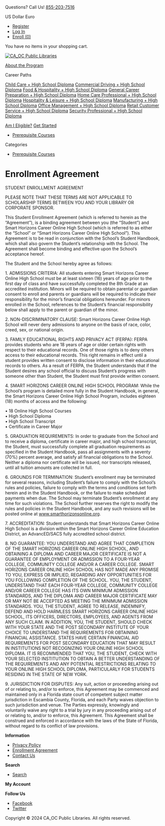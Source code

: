 Questions? Call Us! [855-203-7516](tel:855-203-7516)

US Dollar Euro

* [Register](https://ocplca.mycareerhs.com/register?returnUrl=%2Fconditions-of-use)
* [Log In](https://ocplca.mycareerhs.com/login?returnUrl=%2Fconditions-of-use)
* [Enroll (0)](https://ocplca.mycareerhs.com/cart)

You have no items in your shopping cart.

[![CA_OC Public Libraries](https://ocplca.mycareerhs.com/images/thumbs/0000075_COHS_Logo_4clr_TM.png)](https://ocplca.mycareerhs.com/)

[About the Program](https://ocplca.mycareerhs.com/#about)

Career Paths

[Child Care + High School Diploma](https://ocplca.mycareerhs.com/child-care-and-education) [Commercial Driving + High School Diploma](https://ocplca.mycareerhs.com/commercial-driving) [Food & Hospitality + High School Diploma](https://ocplca.mycareerhs.com/general-career-preparation-copy) [General Career Preparation + High School Diploma](https://ocplca.mycareerhs.com/general-career-preparation) [Home Care Professional + High School Diploma](https://ocplca.mycareerhs.com/home-care-professional) [Hospitality & Leisure + High School Diploma](https://ocplca.mycareerhs.com/hospitality-and-leisure) [Manufacturing + High School Diploma](https://ocplca.mycareerhs.com/high-school-diploma-introduction-to-manufacturing) [Office Management + High School Diploma](https://ocplca.mycareerhs.com/office-management) [Retail Customer Service + High School Diploma](https://ocplca.mycareerhs.com/retail-customer-service) [Security Professional + High School Diploma](https://ocplca.mycareerhs.com/homeland-security)

[Am I Eligible?](https://ocplca.mycareerhs.com/#eligible) [Get Started](https://ocplca.mycareerhs.com/#courses)

* [Prerequisite Courses](https://ocplca.mycareerhs.com/mcdonalds-career-online-courses-prerequisite-courses)

Categories

* [Prerequisite Courses](https://ocplca.mycareerhs.com/mcdonalds-career-online-courses-prerequisite-courses)

Enrollment Agreement
====================

STUDENT ENROLLMENT AGREEMENT

PLEASE NOTE THAT THESE TERMS ARE NOT APPLICABLE TO SCHOLARSHIP TERMS BETWEEN YOU AND YOUR LIBRARY OR CORPORATE SPONSOR.

This Student Enrollment Agreement (which is referred to herein as the “Agreement”), is a binding agreement between you (the “Student”) and Smart Horizons Career Online High School (which is referred to as either the “School” or “Smart Horizons Career Online High School”). This Agreement is to be read in conjunction with the School’s Student Handbook, which shall also govern the Student’s relationship with the School. The Agreement shall become binding and effective upon the School’s acceptance hereof.

The Student and the School hereby agree as follows:

1\. ADMISSIONS CRITERIA: All students entering Smart Horizons Career Online High School must be at least sixteen (16) years of age prior to the first day of class and have successfully completed the 8th Grade at an accredited institution. Minors will be required to obtain parental or guardian consent to enroll and parents or guardians will be required to indicate their responsibility for the minor’s financial obligations hereunder. For minors enrolled in the School, references to the Student’s financial responsibility below shall apply to the parent or guardian of the minor.   
  
2\. NON-DISCRIMINATORY CLAUSE: Smart Horizons Career Online High School will never deny admissions to anyone on the basis of race, color, creed, sex, or national origin.

3\. FAMILY EDUCATIONAL RIGHTS AND PRIVACY ACT (FERPA): FERPA provides students who are 18 years of age or older certain rights with respect to their educational records. One of those rights is to deny others access to their educational records. This right remains in effect until a student provides written consent to disclose information in their educational records to others. As a result of FERPA, the Student understands that if the Student desires any school official to discuss Student’s progress with someone other than Student, the Student must first provide written consent.

4\. SMART HORIZONS CAREER ONLINE HIGH SCHOOL PROGRAM: While the School’s program is detailed more fully in the Student Handbook, in general, the Smart Horizons Career Online High School Program, includes eighteen (18) months of access and the following:

• 18 Online High School Courses  
• High School Diploma  
• High School Transcript  
• Certificate in Career Major

5\. GRADUATION REQUIREMENTS: In order to graduate from the School and to receive a diploma, certificate in career major, and high school transcript, the Student, must successfully complete all graduation requirements as specified in the Student Handbook, pass all assignments with a seventy (70%) percent average, and satisfy all financial obligations to the School. Neither a diploma nor certificate will be issued, nor transcripts released, until all tuition amounts are collected in full.

6\. GROUNDS FOR TERMINATION: Student’s enrollment may be terminated for several reasons, including Student’s failure to comply with the School’s rules and policies, failure to comply with the terms and conditions set forth herein and in the Student Handbook, or the failure to make scheduled payments when due. The School may terminate Student’s enrollment at any time for such violations. The School further reserves the right to modify the rules and policies in the Student Handbook, and any such revisions will be posted online at www.smarthorizonsonline.org.

7\. ACCREDITATION: Student understands that Smart Horizons Career Online High School is a division within the Smart Horizons Career Online Education District, an AdvancED/SACS fully accredited school district.

8\. NO GUARANTEE: YOU UNDERSTAND AND AGREE THAT COMPLETION OF THE SMART HORIZONS CAREER ONLINE HIGH SCHOOL, AND OBTAINING A DIPLOMA AND CAREER MAJOR CERTIFICATE IS NOT A GUARANTEE OF EMPLOYMENT OR ADMISSION TO A FOUR-YEAR COLLEGE, COMMUNITY COLLEGE AND/OR A CAREER COLLEGE. SMART HORIZONS CAREER ONLINE HIGH SCHOOL HAS NOT MADE ANY PROMISE TO YOU, EXPRESS OR IMPLIED, REGARDING ANY OPPORTUNITIES FOR YOU FOLLOWING COMPLETION OF THE SCHOOL. YOU, THE STUDENT, UNDERSTAND THAT EACH FOUR-YEAR COLLEGE, COMMUNITY COLLEGE AND/OR CAREER COLLEGE HAS ITS OWN MINIMUM ADMISSION STANDARDS, AND THE DIPLOMA AND CAREER MAJOR CERTIFICATE MAY OR MAY NOT BE ACCEPTED AS MEETING THE MINIMUM ADMISSION STANDARDS. YOU, THE STUDENT, AGREE TO RELEASE, INDEMNIFY, DEFEND AND HOLD HARMLESS SMART HORIZONS CAREER ONLINE HIGH SCHOOL, ITS OFFICERS, DIRECTORS, EMPLOYEES, AND AGENTS FROM ANY SUCH CLAIM. IN ADDITION, YOU, THE STUDENT, SHOULD CHECK WITH YOUR STATE AND THE POST SECONDARY INSTITUTE OF YOUR CHOICE TO UNDERSTAND THE REQUIREMENTS FOR OBTAINING FINANCIAL ASSISTANCE. STATES HAVE CERTAIN FINANCIAL AID REQUIREMENTS FOR POST SECONDARY EDUCATION THAT MAY RESULT IN INSTITUTIONS NOT RECOGNIZING YOUR ONLINE HIGH SCHOOL DIPLOMA. IT IS RECOMMENDED THAT YOU, THE STUDENT, CHECK WITH YOUR SELECTED INSTITUTION TO OBTAIN A BETTER UNDERSTANDING OF THE REQUIREMENTS AND ANY POTENTIAL RESTRICTIONS RELATING TO YOUR ONLINE HIGH SCHOOL DIPLOMA, PARTICULARLY FOR STUDENTS RESIDING IN THE STATE OF NEW YORK.

9\. JURISDICTION FOR DISPUTES: Any suit, action or proceeding arising out of or relating to, and/or to enforce, this Agreement may be commenced and maintained only in a Florida state court of competent subject matter jurisdiction in Escambia County, Florida, and each Party waives objection to such jurisdiction and venue. The Parties expressly, knowingly and voluntarily waive any right to a trial by jury in any proceeding arising out of or relating to, and/or to enforce, this Agreement. This Agreement shall be construed and enforced in accordance with the laws of the State of Florida, without regard to its conflict of law provisions.

**Information**

* [Privacy Policy](https://ocplca.mycareerhs.com/privacy-notice)
* [Enrollment Agreement](https://ocplca.mycareerhs.com/conditions-of-use)
* [Contact Us](https://ocplca.mycareerhs.com/contactus)

**Search**

* [Search](https://ocplca.mycareerhs.com/search)

**My Account**

**Follow Us**

* [Facebook](https://www.facebook.com/SmartHorizonsCareerOnlineHighSchool/)
* [Twitter](https://twitter.com/SmartHorizonsEd)

Copyright © 2024 CA\_OC Public Libraries. All rights reserved.